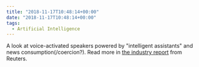 ```yaml
---
title: "2018-11-17T10:48:14+00:00"
date: "2018-11-17T10:48:14+00:00"
tags:
  - Artificial Intelligence
---
```


A look at voice-activated speakers powered by "intelligent assistants" and news consumption(/coercion?). Read more in [the industry report](https://agency.reuters.com/en/insights/industryreports/future-of-voice-implications-for-news.html) from Reuters.
